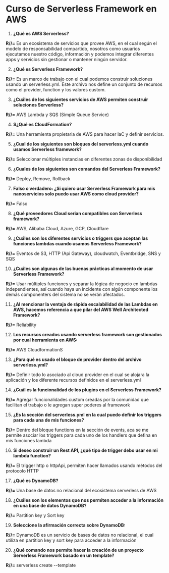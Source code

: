 # Curso de Serverless Framework en AWS

1. **¿Qué es AWS Serverless?**
   
**R//=** Es un ecosistema de servicios que provee AWS, en el cual según el modelo de responsabilidad compartido, nosotros como usuarios ejecutamos nuestro código, información y podemos integrar diferentes apps y servicios sin gestionar o mantener ningún servidor.

2. **¿Qué es Serverless Framework?**
 
**R//=** Es un marco de trabajo con el cual podemos construir soluciones usando un serverless.yml. Este archivo nos define un conjunto de recursos como el provider, function y los valores custom.

3. **¿Cuáles de los siguientes servicios de AWS permiten construir soluciones Serverless?**
   
**R//=** AWS Lambda y SQS (Simple Queue Service)

4. **S¿Qué es CloudFormation?**
   
**R//=** Una herramienta propietaria de AWS para hacer IaC y definir servicios.

5. **¿Cual de los siguientes son bloques del serverless.yml cuando usamos Serverless framework?**
    
**R//=** Seleccionar múltiples instancias en diferentes zonas de disponibilidad

6. **¿Cuales de los siguientes son comandos del Serverless Framework?**
    
**R//=** Deploy, Remove, Rollback

7. **Falso o verdadero: ¿Si quiero usar Serverless Framework para mis nanoservicios solo puedo usar AWS como cloud provider?**
    
**R//=** Falso

8. **¿Qué proveedores Cloud serian compatibles con Serverless framework?**
    
**R//=** AWS, Alibaba Cloud, Azure, GCP, Cloudflare

9. **¿Cuáles son los diferentes servicios o triggers que aceptan las funciones lambdas cuando usamos Serverless Framework?**
    
**R//=** Eventos de S3, HTTP (Api Gateway), cloudwatch, Eventbridge, SNS y SQS

10. **¿Cuáles son algunas de las buenas prácticas al momento de usar Serverless Framework?**
    
**R//=** Usar múltiples funciones y separar la lógica de negocio en lambdas independientes, así cuando haya un incidente con algún componente los demás componenters del sistema no se verán afectados.

11. **¿Al mencionar la ventaja de rápida escalabilidad de las Lambdas en AWS, hacemos referencia a que pilar del AWS Well Architected Framework?**
    
**R//=** Reliability

12. **Los recursos creados usando serverless framework son gestionados por cual herramienta en AWS:**
    
**R//=** AWS CloudformationS

13. **¿Para qué es usado el bloque de provider dentro del archivo serverless.yml?**
    
**R//=** Definir todo lo asociado al cloud provider en el cual se alojara la aplicación y los diferente recursos definidos en el serverless.yml

14. **¿Cuál es la funcionalidad de los plugins en el Serverless Framework?**
    
**R//=** Agregar funcionalidades custom creadas por la comunidad que facilitan el trabajo o le agregan super poderes al framework

15. **¿Es la sección del serverless.yml en la cual puedo definir los triggers para cada una de mis funciones?**

**R//=** Dentro del bloque functions en la sección de events, aca se me permite asociar los triggers para cada uno de los handlers que defina en mis funciones lambda
    
16. **Si deseo construir un Rest API, ¿qué tipo de trigger debo usar en mi lambda function?**
    
**R//=** El trigger http o httpApi, permiten hacer llamados usando métodos del protocolo HTTP

17. **¿Qué es DynamoDB?**
    
**R//=** Una base de datos no relacional del ecosistema serverless de AWS

18. **¿Cuáles son los elementos que nos permiten acceder a la información en una base de datos DynamoDB?**
    
**R//=** Partition key y Sort key

19. **Seleccione la afirmación correcta sobre DynamoDB:**
    
**R//=** DynamoDB es un servicio de bases de datos no relacional, el cual utiliza en partition key y sort key para acceder a la información

20. **¿Qué comando nos permite hacer la creación de un proyecto Serverless Framework basado en un template?**
    
**R//=** serverless create --template
